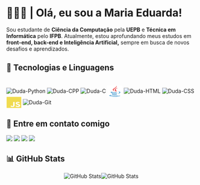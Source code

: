 # 👩🏻‍💻 | Olá, eu sou a Maria Eduarda!  

Sou estudante de **Ciência da Computação** pela **UEPB** e **Técnica em Informática** pelo **IFPB**. Atualmente, estou aprofundando meus estudos em **front-end, back-end e Inteligência Artificial,** sempre em busca de novos desafios e aprendizados.  

## 🚀 Tecnologias e Linguagens  
<div style="display: inline_block"><br>
  <img align="center" alt="Duda-Python" height="30" width="40" src="https://cdn.jsdelivr.net/gh/devicons/devicon/icons/python/python-original.svg">
  <img align="center" alt="Duda-CPP" height="30" width="40" src="https://cdn.jsdelivr.net/gh/devicons/devicon/icons/cplusplus/cplusplus-original.svg">
  <img align="center" alt="Duda-C" height="30" width="40" src="https://cdn.jsdelivr.net/gh/devicons/devicon/icons/c/c-original.svg">
  <img align="center" alt="Duda-Java" height="30" width="40" src="https://raw.githubusercontent.com/devicons/devicon/master/icons/java/java-original.svg">
  <img align="center" alt="Duda-HTML" height="30" width="40" src="https://cdn.jsdelivr.net/gh/devicons/devicon/icons/html5/html5-original.svg">
  <img align="center" alt="Duda-CSS" height="30" width="40" src="https://cdn.jsdelivr.net/gh/devicons/devicon/icons/css3/css3-original.svg">
  <img align="center" alt="Duda-JS" height="30" width="40" src="https://raw.githubusercontent.com/devicons/devicon/master/icons/javascript/javascript-plain.svg">
  <img align="center" alt="Duda-Git" height="30" width="40" src="https://cdn.jsdelivr.net/gh/devicons/devicon/icons/git/git-original.svg">
</div>  

##

## 📩 Entre em contato comigo  
<div> 
  <a href="mailto:eduardanbg2005@gmail.com"><img src="https://img.shields.io/badge/-Gmail-%23333?style=for-the-badge&logo=gmail&logoColor=white" target="_blank"></a>  
  <a href="https://instagram.com/eduardanbg_?utm_source=qr&igshid=NGExMmI2YTkyZg%3D%3D" target="_blank"><img src="https://img.shields.io/badge/-Instagram-%23E4405F?style=for-the-badge&logo=instagram&logoColor=white"></a>  
  <a href="https://discord.com/channels/@me" target="_blank"><img src="https://img.shields.io/badge/Discord-7289DA?style=for-the-badge&logo=discord&logoColor=white" target="_blank"></a>
  <a href="https://www.linkedin.com/in/maria-eduarda-da-n%C3%B3brega-15a04728a/" target="_blank"><img src="https://img.shields.io/badge/-LinkedIn-%230077B5?style=for-the-badge&logo=linkedin&logoColor=white"></a>  
</div>  

##

## 📊 GitHub Stats  
<div align="center" style="display: flex; justify-content: center; flex-wrap: wrap;">
    <img 
        src="https://github-readme-stats.vercel.app/api?username=eduardanb&show_icons=true&theme=radical&include_all_commits=true&locale=pt-br" 
        height="180" 
        alt="GitHub Stats" 
    />
    <img 
        src="https://github-readme-stats.vercel.app/api/top-langs/?username=eduardanb&theme=radical&layout=compact&custom_title=Tecnologias&langs_count=9" 
        height="180" 
        alt="GitHub Stats" 
    />
</div>
